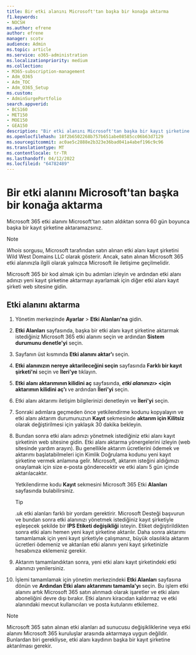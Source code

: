 ```yaml
---
title: Bir etki alanını Microsoft'tan başka bir konağa aktarma
f1.keywords:
- NOCSH
ms.author: efrene
author: efrene
manager: scotv
audience: Admin
ms.topic: article
ms.service: o365-administration
ms.localizationpriority: medium
ms.collection:
- M365-subscription-management
- Adm_O365
- Adm_TOC
- Adm_O365_Setup
ms.custom:
- AdminSurgePortfolio
search.appverid:
- BCS160
- MET150
- MOE150
- GEA150
description: "Bir etki alanını Microsoft'tan başka bir kayıt şirketine aktarma adımlarını burada bulabilirsiniz. "
ms.openlocfilehash: 18f2b6502268b757b651abe08585cc06b63d7129
ms.sourcegitcommit: ac0ae5c2888e2b323e36bad041a4abef196c9c96
ms.translationtype: MT
ms.contentlocale: tr-TR
ms.lasthandoff: 04/12/2022
ms.locfileid: "64782489"
---
```

# <a name="transfer-a-domain-from-microsoft-to-another-host"></a>Bir etki alanını Microsoft'tan başka bir konağa aktarma

Microsoft 365 etki alanını Microsoft'tan satın aldıktan sonra 60 gün boyunca başka bir kayıt şirketine aktaramazsınız.

> [!NOTE]
> _Whois_ sorgusu, Microsoft tarafından satın alınan etki alanı kayıt şirketini Wild West Domains LLC olarak gösterir. Ancak, satın alınan Microsoft 365 etki alanınızla ilgili olarak yalnızca Microsoft ile iletişime geçilmelidir.

Microsoft 365 bir kod almak için bu adımları izleyin ve ardından etki alanı adınızı yeni kayıt şirketine aktarmayı ayarlamak için diğer etki alanı kayıt şirketi web sitesine gidin.

## <a name="transfer-a-domain"></a>Etki alanını aktarma

1. Yönetim merkezinde **Ayarlar** \> **Etki Alanları'na** gidin.

2. **Etki Alanları** sayfasında, başka bir etki alanı kayıt şirketine aktarmak istediğiniz Microsoft 365 etki alanını seçin ve ardından **Sistem durumunu denetle'yi** seçin.

3. Sayfanın üst kısmında **Etki alanını aktar'ı** seçin.

4. **Etki alanınızın nereye aktarileceğini seçin** sayfasında **Farklı bir kayıt şirketi'ni** seçin ve **İleri'ye** tıklayın.

5. **Etki alanı aktarımının kilidini aç** sayfasında, **_etki alanınızı_> <için aktarımın kilidini aç'ı** ve ardından **İleri'yi** seçin.

6. Etki alanı aktarımı iletişim bilgilerinizi denetleyin ve **İleri'yi** seçin.

7. Sonraki adımlara geçmeden önce yetkilendirme kodunu kopyalayın ve etki alanı aktarım durumunuzun **Kayıt** sekmesinde **aktarım için Kilitsiz** olarak değiştirilmesi için yaklaşık 30 dakika bekleyin.

8. Bundan sonra etki alanı adınızı yönetmek istediğiniz etki alanı kayıt şirketinin web sitesine gidin. Etki alanı aktarma yönergelerini izleyin (web sitesinde yardım arayın). Bu genellikle aktarım ücretlerini ödemek ve aktarımı başlatabilmeleri için Kimlik Doğrulama kodunu yeni kayıt şirketine vermek anlamına gelir. Microsoft, aktarım isteğini aldığımızı onaylamak için size e-posta gönderecektir ve etki alanı 5 gün içinde aktarılacaktır.

    Yetkilendirme kodu **Kayıt** sekmesini Microsoft 365 Etki **Alanları** sayfasında bulabilirsiniz.

    > [!TIP]
    > .uk etki alanları farklı bir yordam gerektirir. Microsoft Desteği başvurun ve bundan sonra etki alanınızı yönetmek istediğiniz kayıt şirketiyle eşleşecek şekilde bir **IPS Etiketi değişikliği** isteyin. Etiket değiştirildikten sonra etki alanı hemen yeni kayıt şirketine aktarılır. Daha sonra aktarımı tamamlamak için yeni kayıt şirketiyle çalışmanız, büyük olasılıkla aktarım ücretleri ödemeniz ve aktarılan etki alanını yeni kayıt şirketinizle hesabınıza eklemeniz gerekir.

9. Aktarım tamamlandıktan sonra, yeni etki alanı kayıt şirketindeki etki alanınızı yenilersiniz.

10. İşlemi tamamlamak için yönetim merkezindeki **Etki Alanları** sayfasına dönün ve **Ardından Etki alanı aktarımını tamamla'yı** seçin. Bu işlem etki alanını artık Microsoft 365 satın alınmadı olarak işaretler ve etki alanı aboneliğini devre dışı bırakır. Etki alanını kiracıdan kaldırmaz ve etki alanındaki mevcut kullanıcıları ve posta kutularını etkilemez.

> [!NOTE]
> Microsoft 365 satın alınan etki alanları ad sunucusu değişikliklerine veya etki alanını Microsoft 365 kuruluşlar arasında aktarmaya uygun değildir. Bunlardan biri gerekliyse, etki alanı kaydının başka bir kayıt şirketine aktarılması gerekir.
